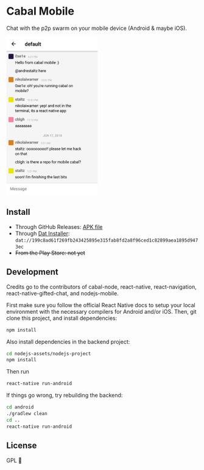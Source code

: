 # Cabal Mobile

Chat with the p2p swarm on your mobile device (Android & maybe iOS).

<img src="./screenshot.jpg" width="240">

## Install

- Through GitHub Releases: [APK file](https://github.com/cabal-club/cabal-mobile/releases/download/1.0/app-release.apk)
- Through [Dat Installer](https://github.com/staltz/dat-installer/): `dat://199c8ad61f269fb243425895e315fab8fd2a8f96ced1c82899aea1895d9473ec`
- ~~From the Play Store: not yet~~

## Development

Credits go to the contributors of cabal-node, react-native, react-navigation, react-native-gifted-chat, and nodejs-mobile.

First make sure you follow the official React Native docs to setup your local environment with the necessary compilers for Android and/or iOS. Then, git clone this project, and install dependencies:

```bash
npm install
```

Also install dependencies in the backend project:

```bash
cd nodejs-assets/nodejs-project
npm install
```

Then run

```bash
react-native run-android
```

If things go wrong, try rebuilding the backend:

```bash
cd android
./gradlew clean
cd ..
react-native run-android
```

## License

GPL 🤘
